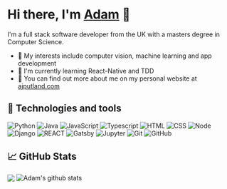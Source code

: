 # Hi there, I'm [Adam](https://www.ajputland.com/) 👋

I'm a full stack software developer from the UK with a masters degree in Computer Science.  

- 🚀 My interests include computer vision, machine learning and app development
- 🌱  I'm currently learning React-Native and TDD
- 📰 You can find out more about me on my personal website at [ajputland.com](https://ajputland.com)


## 🔧 Technologies and tools
![Python](https://img.shields.io/badge/-Python-05122A?style=flat&logo=python) ![Java](https://img.shields.io/badge/-Java-05122A?style=flat&logo=Java&logoColor=FFA518) ![JavaScript](https://img.shields.io/badge/-JavaScript-05122A?style=flat&logo=javascript) ![Typescript](https://img.shields.io/badge/-TypeScript-05122A?style=flat&logo=typescript) ![HTML](https://img.shields.io/badge/-HTML-05122A?style=flat&logo=HTML5) ![CSS](https://img.shields.io/badge/-CSS-05122A?style=flat&logo=CSS3&logoColor=1572B6) ![Node](https://img.shields.io/badge/Node.js-05122A?style=flat&logo=node.js) ![Django](https://img.shields.io/badge/Django-05122A?style=flat&logo=django)  ![REACT](https://img.shields.io/badge/React-05122A?style=flat&logo=react) ![Gatsby](https://img.shields.io/badge/Gatsby-05122A?style=flat&logo=gatsby) ![Jupyter](https://img.shields.io/badge/Jupyter-05122A?style=flat&logo=jupyter) ![Git](https://img.shields.io/badge/-Git-05122A?style=flat&logo=git) ![GitHub](https://img.shields.io/badge/-GitHub-05122A?style=flat&logo=github)

## &#x1f4c8; GitHub Stats

<a>
  <img align="center" src="https://github-readme-stats.vercel.app/api/top-langs/?username=AJPutland&theme=nord&langs_count=3" />
</a>
<a>
  <img align="center" src="https://github-readme-stats.vercel.app/api?username=AJPutland&show_icons=true&include_all_commits=true&theme=nord&line_height=27" alt="Adam's github stats" />
</a>
